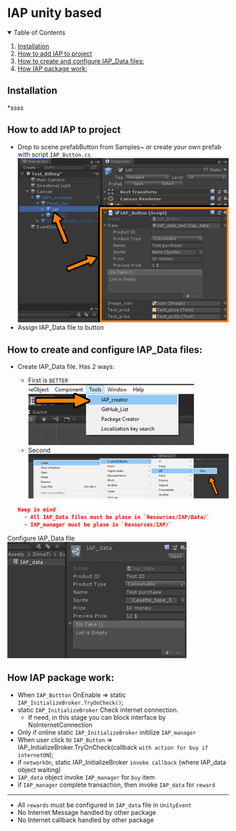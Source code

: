 # IAP unity based

<!-- TABLE OF CONTENTS -->
<details open="open">
  <summary>Table of Contents</summary>
  <ol>
    <li><a href="#Installation">Installation</a></li>
    <li><a href="#How-to-add-IAP-to-project">How to add IAP to project</a></li>
    <li><a href="#How-to-create-and-configure-IAP_Data-files:">How to create and configure IAP_Data files:</a></li>
    <li><a href="#How-IAP-package-work:">How IAP package work:</a></li> 
  </ol>
</details>

## Installation
*ssss

## How to add IAP to project
* Drop to scene prefabButton from Samples~ or create your own prefab with script `IAP_Button.cs`
![](Documents~/IAP_button.png)
* Assign IAP_Data file to button



## How to create and configure IAP_Data files:
* Create IAP_Data file. Has 2 ways:
  - First is `BETTER` <br /> ![](Documents~/IAP_ToolsPopup.png)
  - Second <br /> ![](Documents~/IAP_dataCreationPopup.png)
  
  ```json
  Keep in mind
    - All IAP_Data files must be plase in `Resources/IAP/Data/`
    - IAP_manager must be plase in `Resources/IAP/`
  ```
  
Configure IAP_Data file <br />
![](Documents~/IAP_dataObject.PNG)

## How IAP package work:

* When `IAP_Buttton` OnEnable => static `IAP_InitializeBroker.TryOnCheck()`;
* static `IAP_InitializeBroker` Check internet connection.
  - If need, in this stage you can block interface by NoInternetConnection
* Only if online static `IAP_InitializeBroker` initilize `IAP_manager`
* When user click to `IAP_Button` =>  IAP_InitializeBroker.TryOnCheck(callback `with action for buy if internetON`);
* if `networkOn`, static IAP_InitializeBroker `invoke callback` (where IAP_data object waiting)
* `IAP_data` object invoke `IAP_manager` for `buy` item
* if `IAP_manager` complete transaction, then invoke `IAP_data` for `reward`

----
* All `rewards` must be configured in `IAP_data` file in `UnityEvent`
* No Internet Message handled by other package
* No Internet callback handled by other package
